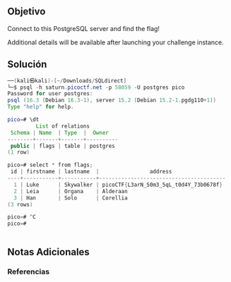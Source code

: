 ## Objetivo 
Connect to this PostgreSQL server and find the flag!

Additional details will be available after launching your challenge instance.

## Solución  
```java 
──(kali㉿kali)-[~/Downloads/SQLdirect]
└─$ psql -h saturn.picoctf.net -p 58059 -U postgres pico
Password for user postgres: 
psql (16.3 (Debian 16.3-1), server 15.2 (Debian 15.2-1.pgdg110+1))
Type "help" for help.

pico=# \dt
         List of relations
 Schema | Name  | Type  |  Owner   
--------+-------+-------+----------
 public | flags | table | postgres
(1 row)

pico=# select * from flags;
 id | firstname | lastname  |                address                 
----+-----------+-----------+----------------------------------------
  1 | Luke      | Skywalker | picoCTF{L3arN_S0m3_5qL_t0d4Y_73b0678f}
  2 | Leia      | Organa    | Alderaan
  3 | Han       | Solo      | Corellia
(3 rows)

pico=# ^C
pico=# 



```

## Notas Adicionales 

### Referencias
